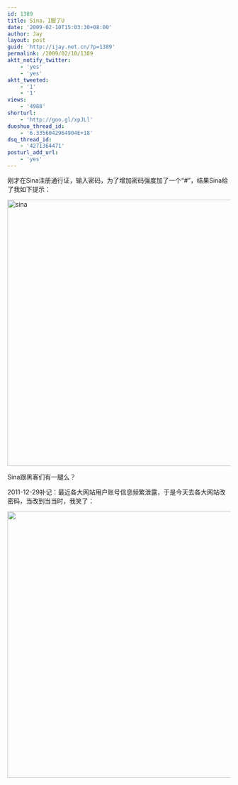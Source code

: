 ```yaml
---
id: 1389
title: Sina，I服了U
date: '2009-02-10T15:03:30+08:00'
author: Jay
layout: post
guid: 'http://ijay.net.cn/?p=1389'
permalink: /2009/02/10/1389
aktt_notify_twitter:
    - 'yes'
    - 'yes'
aktt_tweeted:
    - '1'
    - '1'
views:
    - '4988'
shorturl:
    - 'http://goo.gl/xpJLl'
duoshuo_thread_id:
    - '6.3356042964904E+18'
dsq_thread_id:
    - '4271364471'
posturl_add_url:
    - 'yes'
---
```


刚才在Sina注册通行证，输入密码，为了增加密码强度加了一个“#”，结果Sina给了我如下提示：

<img class="alignnone size-medium wp-image-1390" title="sina" src="http://jayxu.com/log/wp-content/uploads/2009/02/sina.png" alt="sina" width="600"  />

Sina跟黑客们有一腿么？

2011-12-29补记：最近各大网站用户账号信息频繁泄露，于是今天去各大网站改密码，当改到当当时，我笑了：

<a href="http://www.jayxu.com/log/wp-content/uploads/2009/02/确认系统新密码-当当网.png"><img class="alignleft size-medium wp-image-13191" title="确认系统新密码 - 当当网" src="http://www.jayxu.com/log/wp-content/uploads/2009/02/确认系统新密码-当当网.png" alt="" width="600"  /></a>